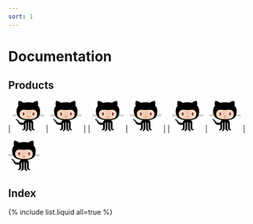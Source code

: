 ```yaml
---
sort: 1
---
```

# Documentation

## Products

| ![Octocat](../images/octocat.png) | ![Octocat](../images/octocat.png) |
| ![Octocat](../images/octocat.png) | ![Octocat](../images/octocat.png) |
| ![Octocat](../images/octocat.png) | ![Octocat](../images/octocat.png) |

[![Octocat](../images/octocat.png)](https://github.com)

## Index

{% include list.liquid all=true %}
